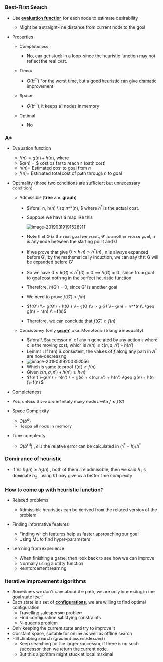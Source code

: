 ### Best-First Search

- Use **<u>evaluation function</u>** for each node to estimate desirability
  
  - Might be a straight-line distance from current node to the goal
- Properties
  - Completeness
    
    - No, can get stuck in a loop, since the heuristic function may not reflect the real cost.
  - Times
    
    - $O(b^m)$ For the worst time, but a good heuristic can give dramatic improvement
  - Space
    
    - $O(b^m)$, it keeps all nodes in memory
  - Optimal
    
    - No
    
      

### A\*

- Evaluation function

  - $f(n) = g(n) + h(n)$, where
  - $g(n) = $ cost os far to reach n (path cost)
  - $h(n)=$ Estimated cost to goal from $n$
  - $f(n) =$ Estimated total cost of path through $n$ to goal

- Optimality (those two conditions are sufficient but unnecessary condition)

  - Admissible (**tree** and **graph**)

    - $\forall n, h(n) \leq h^*(n), $ where $h^*$ is the actual cost.

    - Suppose we have a map like this

      ![image-20190319191528911](assets/image-20190319191528911.png)

    - Note that G is the real goal we want, G' is another worse goal, n is any node between the starting point and G

    - If we prove that give $0 \leq h(n) \leq h^*(n)$ , n is always expanded before G', by the mathematically induction, we can say that G will be expanded before G’

    - So we have $0 \leq h(G) \leq h^*(G) = 0 \implies h(G) = 0$ , since from goal to goal cost nothing in the perfect heuristic function

    - Therefore, $h(G') = 0$, since G' is another goal

    - We need to prove $f(G') > f(n)$

    - $f(G') \\= g(G') + h(G') \\= g(G')\\ > g(G) \\= g(n) + h^*(n)\\ \geq g(n) + h(n) \\ =f(n)$

    - Therefore, we can conclude that $f(G') \geq f(n)$ 

  - Consistency (only **<u>graph</u>**) aka. Monotonic (triangle inequality)

    - $\forall\ $successor n' of any n generated by any action a where c is the moving cost, which is $h(n) \leq c(n,a,n') + h(n')$
    - Lemma : If h(n) is consistent, the values of $f$ along any path in $A^*$ are non-decreasing
    - ![image-20190319200352056](assets/image-20190319200352056.png)
    - Which is same to proof $f(n') \geq f(n)$ 
    - Given $c(n,a,n') + h(n') \geq h(n)$
    - $f(n') \\=g(n') + h(n') \\ = g(n) + c(n,a,n') + h(n') \\\geq g(n) + h(n )\\=f(n)  $

-  Completeness

  - Yes, unless there are infinitely many nodes with $f \leq f(G)$

- Space Complexity
  
  - $O(b^d)$ 
  - Keeps all node in memory
  
- Time complexity
  
  - $O(b^{\epsilon d})$ , $\epsilon$ is the relative error can be calculated in $(h^* - h)/h^*$



### Dominance of heuristic

- If $\forall n\ h_1(n) \geq h_2(n)$ , both of them are admissible, then we said $h_1$ is dominate $h_2$ , using $h1$ may give us a better time complexity

  

### How to come up with heuristic function?

- Relaxed problems
  
  - Admissible heuristics can be derived from the relaxed version of the problem
- Finding informative features
  - Finding which features help us faster approaching our goal
  - Using ML to find hyper-parameters
- Learning from experience
  - When finishing a game, then look back to see how we can improve
  - Normally using a utility function
  - Reinforcement learning 
  
  

### Iterative Improvement algorithms

- Sometimes we don't care about the path, we are only interesting in the goal state itself
- Each state is a set of **<u>configurations</u>**, we are willing to find optimal configuration
  - Travelling salesperson problem
  - Find configuration satisfying constraints
  - N-queens problem
- Only keeping the current state and try to improve it
- Constant space, suitable for online as well as offline search
- Hill climbing search (gradient ascent/descent)
  - Keep searching for the larger successor, if there is no such successor, then we return the current node.
  - But this algorithm might stuck at local maximal
